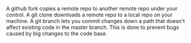 A github fork copies a remote repo to another remote repo under your control.
A git clone downloads a remote repo to a local repo on your machine.
A git branch lets you commit changes down a path that doesn't affect existing code in the master branch. This is done to prevent bugs caused by big changes to the code base.
